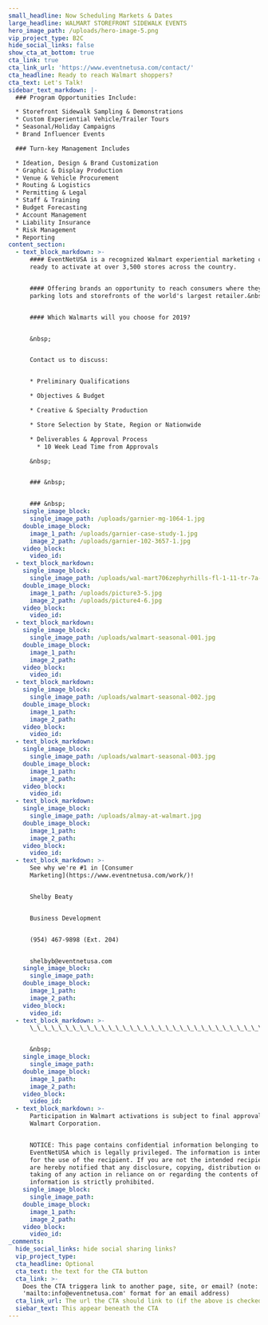```yaml
---
small_headline: Now Scheduling Markets & Dates
large_headline: WALMART STOREFRONT SIDEWALK EVENTS
hero_image_path: /uploads/hero-image-5.png
vip_project_type: B2C
hide_social_links: false
show_cta_at_bottom: true
cta_link: true
cta_link_url: 'https://www.eventnetusa.com/contact/'
cta_headline: Ready to reach Walmart shoppers?
cta_text: Let's Talk!
sidebar_text_markdown: |-
  ### Program Opportunities Include:

  * Storefront Sidewalk Sampling & Demonstrations
  * Custom Experiential Vehicle/Trailer Tours
  * Seasonal/Holiday Campaigns
  * Brand Influencer Events

  ### Turn-key Management Includes

  * Ideation, Design & Brand Customization
  * Graphic & Display Production
  * Venue & Vehicle Procurement
  * Routing & Logistics
  * Permitting & Legal
  * Staff & Training
  * Budget Forecasting
  * Account Management
  * Liability Insurance
  * Risk Management
  * Reporting
content_section:
  - text_block_markdown: >-
      #### EventNetUSA is a recognized Walmart experiential marketing company
      ready to activate at over 3,500 stores across the country.


      #### Offering brands an opportunity to reach consumers where they shop, in
      parking lots and storefronts of the world's largest retailer.&nbsp;


      #### Which Walmarts will you choose for 2019?


      &nbsp;


      Contact us to discuss:


      * Preliminary Qualifications

      * Objectives & Budget

      * Creative & Specialty Production

      * Store Selection by State, Region or Nationwide

      * Deliverables & Approval Process
        * 10 Week Lead Time from Approvals

      &nbsp;


      ### &nbsp;


      ### &nbsp;
    single_image_block:
      single_image_path: /uploads/garnier-mg-1064-1.jpg
    double_image_block:
      image_1_path: /uploads/garnier-case-study-1.jpg
      image_2_path: /uploads/garnier-102-3657-1.jpg
    video_block:
      video_id:
  - text_block_markdown:
    single_image_block:
      single_image_path: /uploads/wal-mart706zephyrhills-fl-1-11-tr-7a-003-0032.jpg
    double_image_block:
      image_1_path: /uploads/picture3-5.jpg
      image_2_path: /uploads/picture4-6.jpg
    video_block:
      video_id:
  - text_block_markdown:
    single_image_block:
      single_image_path: /uploads/walmart-seasonal-001.jpg
    double_image_block:
      image_1_path:
      image_2_path:
    video_block:
      video_id:
  - text_block_markdown:
    single_image_block:
      single_image_path: /uploads/walmart-seasonal-002.jpg
    double_image_block:
      image_1_path:
      image_2_path:
    video_block:
      video_id:
  - text_block_markdown:
    single_image_block:
      single_image_path: /uploads/walmart-seasonal-003.jpg
    double_image_block:
      image_1_path:
      image_2_path:
    video_block:
      video_id:
  - text_block_markdown:
    single_image_block:
      single_image_path: /uploads/almay-at-walmart.jpg
    double_image_block:
      image_1_path:
      image_2_path:
    video_block:
      video_id:
  - text_block_markdown: >-
      See why we're #1 in [Consumer
      Marketing](https://www.eventnetusa.com/work/)!


      Shelby Beaty


      Business Development


      (954) 467-9898 (Ext. 204)


      shelbyb@eventnetusa.com
    single_image_block:
      single_image_path:
    double_image_block:
      image_1_path:
      image_2_path:
    video_block:
      video_id:
  - text_block_markdown: >-
      \_\_\_\_\_\_\_\_\_\_\_\_\_\_\_\_\_\_\_\_\_\_\_\_\_\_\_\_\_\_\_\_\_\_\_\_\_\_\_\_\_\_\_\_\_\_\_\_\_\_\_\_\_\_\_\_\_\_\_\_\_\_\_\_\_\_\_\_\_\_\_\_\_\_\_\_\_\_\_\_\_\_\_


      &nbsp;
    single_image_block:
      single_image_path:
    double_image_block:
      image_1_path:
      image_2_path:
    video_block:
      video_id:
  - text_block_markdown: >-
      Participation in Walmart activations is subject to final approval by
      Walmart Corporation.


      NOTICE: This page contains confidential information belonging to
      EventNetUSA which is legally privileged. The information is intended only
      for the use of the recipient. If you are not the intended recipient, you
      are hereby notified that any disclosure, copying, distribution or the
      taking of any action in reliance on or regarding the contents of this
      information is strictly prohibited.
    single_image_block:
      single_image_path:
    double_image_block:
      image_1_path:
      image_2_path:
    video_block:
      video_id:
_comments:
  hide_social_links: hide social sharing links?
  vip_project_type:
  cta_headline: Optional
  cta_text: the text for the CTA button
  cta_link: >-
    Does the CTA triggera link to another page, site, or email? (note: use
    'mailto:info@eventnetusa.com' format for an email address)
  cta_link_url: The url the CTA should link to (if the above is checked)
  siebar_text: This appear beneath the CTA
---
```

